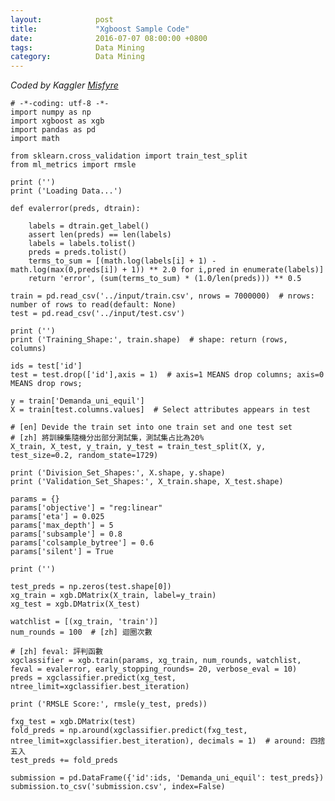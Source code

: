```yaml
---
layout:            post
title:             "Xgboost Sample Code"
date:              2016-07-07 08:00:00 +0800
tags:              Data Mining
category:          Data Mining
---
```


*Coded by Kaggler [Misfyre](https://www.kaggle.com/misfyre)*

	# -*-coding: utf-8 -*-
	import numpy as np
	import xgboost as xgb
	import pandas as pd
	import math
	
	from sklearn.cross_validation import train_test_split
	from ml_metrics import rmsle
	
	print ('')
	print ('Loading Data...')
	
	def evalerror(preds, dtrain):
	
	    labels = dtrain.get_label()
	    assert len(preds) == len(labels)
	    labels = labels.tolist()
	    preds = preds.tolist()
	    terms_to_sum = [(math.log(labels[i] + 1) - math.log(max(0,preds[i]) + 1)) ** 2.0 for i,pred in enumerate(labels)]
	    return 'error', (sum(terms_to_sum) * (1.0/len(preds))) ** 0.5
	
	train = pd.read_csv('../input/train.csv', nrows = 7000000)  # nrows: number of rows to read(default: None)
	test = pd.read_csv('../input/test.csv')
	
	print ('')
	print ('Training_Shape:', train.shape)  # shape: return (rows, columns)
	
	ids = test['id']
	test = test.drop(['id'],axis = 1)  # axis=1 MEANS drop columns; axis=0 MEANS drop rows;
	
	y = train['Demanda_uni_equil']
	X = train[test.columns.values]  # Select attributes appears in test
	
	# [en] Devide the train set into one train set and one test set
	# [zh] 將訓練集隨機分出部分測試集，測試集占比為20%
	X_train, X_test, y_train, y_test = train_test_split(X, y, test_size=0.2, random_state=1729)
	
	print ('Division_Set_Shapes:', X.shape, y.shape)
	print ('Validation_Set_Shapes:', X_train.shape, X_test.shape)
	
	params = {}
	params['objective'] = "reg:linear"
	params['eta'] = 0.025
	params['max_depth'] = 5
	params['subsample'] = 0.8
	params['colsample_bytree'] = 0.6
	params['silent'] = True
	
	print ('')
	
	test_preds = np.zeros(test.shape[0])
	xg_train = xgb.DMatrix(X_train, label=y_train)
	xg_test = xgb.DMatrix(X_test)
	
	watchlist = [(xg_train, 'train')]
	num_rounds = 100  # [zh] 迴圈次數
	
	# [zh] feval: 評判函數
	xgclassifier = xgb.train(params, xg_train, num_rounds, watchlist, feval = evalerror, early_stopping_rounds= 20, verbose_eval = 10)
	preds = xgclassifier.predict(xg_test, ntree_limit=xgclassifier.best_iteration)
	
	print ('RMSLE Score:', rmsle(y_test, preds))
	
	fxg_test = xgb.DMatrix(test)
	fold_preds = np.around(xgclassifier.predict(fxg_test, ntree_limit=xgclassifier.best_iteration), decimals = 1)  # around: 四捨五入
	test_preds += fold_preds
	
	submission = pd.DataFrame({'id':ids, 'Demanda_uni_equil': test_preds})
	submission.to_csv('submission.csv', index=False)